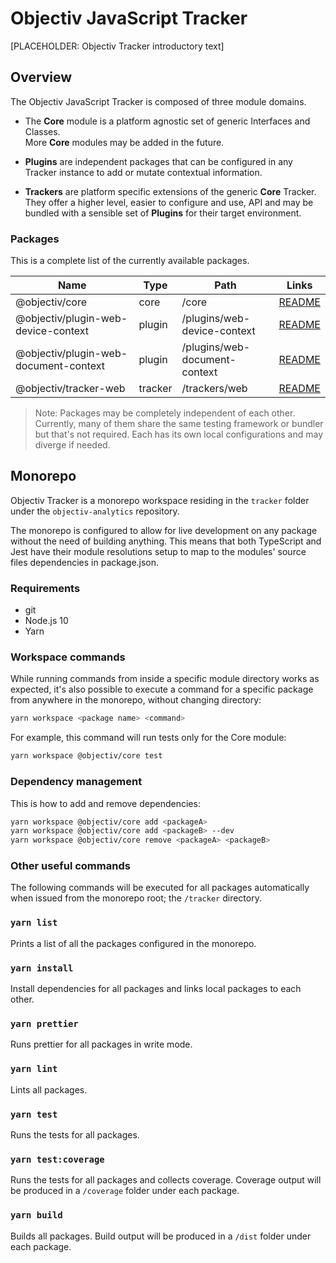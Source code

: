 # Objectiv JavaScript Tracker
[PLACEHOLDER: Objectiv Tracker introductory text]

## Overview
The Objectiv JavaScript Tracker is composed of three module domains. 

- The **Core** module is a platform agnostic set of generic Interfaces and Classes.  
  More **Core** modules may be added in the future.  
  
- **Plugins** are independent packages that can be configured in any Tracker instance to add or mutate contextual information.  
  
- **Trackers** are platform specific extensions of the generic **Core** Tracker.  
  They offer a higher level, easier to configure and use, API and may be bundled with a sensible set of **Plugins** for their target environment.

### Packages

This is a complete list of the currently available packages.

| Name                                  | Type    | Path                          | Links                                             |
| ------------------------------------- | ------- | ----------------------------- | ------------------------------------------------- |
| @objectiv/core                        | core    | /core                         | [README](/core/README.md)                         |
| @objectiv/plugin-web-device-context   | plugin  | /plugins/web-device-context   | [README](/plugins/web-device-context/README.md)   |
| @objectiv/plugin-web-document-context | plugin  | /plugins/web-document-context | [README](/plugins/web-document-context/README.md) |
| @objectiv/tracker-web                 | tracker | /trackers/web                 | [README](/trackers/web/README.md)                 |

>Note: Packages may be completely independent of each other. Currently, many of them share the same testing framework or bundler but that's not required. Each has its own local configurations and may diverge if needed.

## Monorepo

Objectiv Tracker is a monorepo workspace residing in the `tracker` folder under the `objectiv-analytics` repository.

The monorepo is configured to allow for live development on any package without the need of building anything. This means that both TypeScript and Jest have their module resolutions setup to map to the modules' source files dependencies in package.json.

### Requirements

- git
- Node.js 10
- Yarn

### Workspace commands

While running commands from inside a specific module directory works as expected, it's also possible to execute a command for a specific package from anywhere in the monorepo, without changing directory:

```bash
yarn workspace <package name> <command>
```

For example, this command will run tests only for the Core module:
```bash
yarn workspace @objectiv/core test
```

### Dependency management

This is how to add and remove dependencies:

```bash
yarn workspace @objectiv/core add <packageA>
yarn workspace @objectiv/core add <packageB> --dev
yarn workspace @objectiv/core remove <packageA> <packageB>
```



### Other useful commands

The following commands will be executed for all packages automatically when issued from the monorepo root; the `/tracker` directory. 

### `yarn list`
Prints a list of all the packages configured in the monorepo.

### `yarn install`
Install dependencies for all packages and links local packages to each other.

### `yarn prettier`
Runs prettier for all packages in write mode.

### `yarn lint`
Lints all packages.

### `yarn test`
Runs the tests for all packages.

### `yarn test:coverage`
Runs the tests for all packages and collects coverage.
Coverage output will be produced in a `/coverage` folder under each package.

### `yarn build`
Builds all packages.
Build output will be produced in a `/dist` folder under each package.
